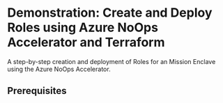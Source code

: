 # Demonstration: Create and Deploy Roles using Azure NoOps Accelerator and Terraform

A step-by-step creation and deployment of Roles for an Mission Enclave using the Azure NoOps Accelerator.

## Prerequisites



